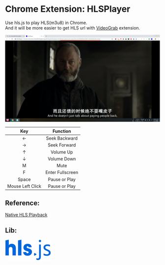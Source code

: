 # Chrome Extension: HLSPlayer
Use hls.js to play HLS(m3u8) in Chrome.  
And it will be more easier to get HLS url with [VideoGrab](https://github.com/sonichy/VideoGrab) extension.

![alt](preview.png)  

|Key|Function|
|:-:|:-:|
|←|Seek Backward|
|→|Seek Forward|
|↑|Volume Up|
|↓|Volume Down|
|M|Mute|
|F|Enter Fullscreen|
|Space|Pause or Play|
|Mouse Left Click|Pause or Play|

## Reference:  
[Native HLS Playback](https://chrome.google.com/webstore/detail/native-hls-playback/emnphkkblegpebimobpbekeedfgemhof)  
## Lib:  
[![alt](hlsjs.png)](https://github.com/video-dev/hls.js/)